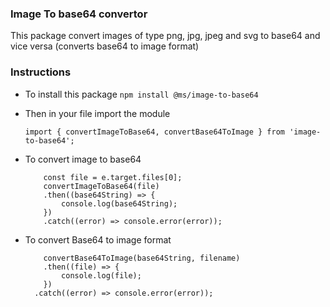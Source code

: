 ### Image To base64 convertor
This package convert images of type png, jpg, jpeg and svg to base64 and vice versa (converts base64 to image format)

### Instructions

- To install this package
    ``` npm install @ms/image-to-base64 ```

- Then in your file import the module
    ```
    import { convertImageToBase64, convertBase64ToImage } from 'image-to-base64';
    ```

- To convert image to base64
    ```   
        const file = e.target.files[0];
        convertImageToBase64(file)
        .then((base64String) => {
            console.log(base64String);  
        })
        .catch((error) => console.error(error));
    ```
- To convert Base64 to image format

    ```
        convertBase64ToImage(base64String, filename)
        .then((file) => {
            console.log(file);
        })
      .catch((error) => console.error(error));
    ```